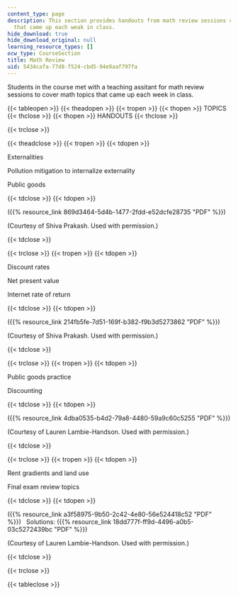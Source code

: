 ```yaml
---
content_type: page
description: This section provides handouts from math review sessions covering topics
  that came up each weak in class.
hide_download: true
hide_download_original: null
learning_resource_types: []
ocw_type: CourseSection
title: Math Review
uid: 5434cafa-77d8-f524-cbd5-94e9aaf797fa
---
```


Students in the course met with a teaching assitant for math review sessions to cover math topics that came up each week in class.

{{< tableopen >}}
{{< theadopen >}}
{{< tropen >}}
{{< thopen >}}
TOPICS
{{< thclose >}}
{{< thopen >}}
HANDOUTS
{{< thclose >}}

{{< trclose >}}

{{< theadclose >}}
{{< tropen >}}
{{< tdopen >}}


Externalities

Pollution mitigation to internalize externality

Public goods


{{< tdclose >}}
{{< tdopen >}}


({{% resource_link 869d3464-5d4b-1477-2fdd-e52dcfe28735 "PDF" %}})

(Courtesy of Shiva Prakash. Used with permission.)


{{< tdclose >}}

{{< trclose >}}
{{< tropen >}}
{{< tdopen >}}


Discount rates

Net present value

Internet rate of return


{{< tdclose >}}
{{< tdopen >}}


({{% resource_link 214fb5fe-7d51-169f-b382-f9b3d5273862 "PDF" %}})

(Courtesy of Shiva Prakash. Used with permission.)


{{< tdclose >}}

{{< trclose >}}
{{< tropen >}}
{{< tdopen >}}


Public goods practice

Discounting


{{< tdclose >}}
{{< tdopen >}}


({{% resource_link 4dba0535-b4d2-79a8-4480-59a9c60c5255 "PDF" %}})

(Courtesy of Lauren Lambie-Handson. Used with permission.)


{{< tdclose >}}

{{< trclose >}}
{{< tropen >}}
{{< tdopen >}}


Rent gradients and land use

Final exam review topics


{{< tdclose >}}
{{< tdopen >}}


({{% resource_link a3f58975-9b50-2c42-4e80-56e524418c52 "PDF" %}})   Solutions: ({{% resource_link 18dd777f-ff9d-4496-a0b5-03c5272439bc "PDF" %}})

(Courtesy of Lauren Lambie-Handson. Used with permission.)


{{< tdclose >}}

{{< trclose >}}

{{< tableclose >}}